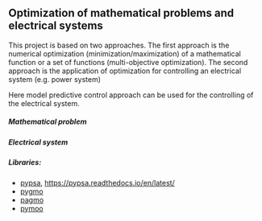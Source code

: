 ## Optimization of mathematical problems and electrical systems
This project is based on two approaches. The first approach is the numerical optimization (minimization/maximization) of a mathematical function or a set of functions (multi-objective optimization). The second approach is the application of optimization for controlling an electrical system (e.g. power system)

Here model predictive control approach can be used for the controlling of the electrical system. 

##### Mathematical problem


##### Electrical system


##### Libraries:
* [pypsa](https://pypsa.org/), https://pypsa.readthedocs.io/en/latest/
* [pygmo](https://esa.github.io/pygmo2/index.html)  
* [pagmo](https://esa.github.io/pagmo2/)  
* [pymoo](https://pymoo.org/getting_started/index.html)  
